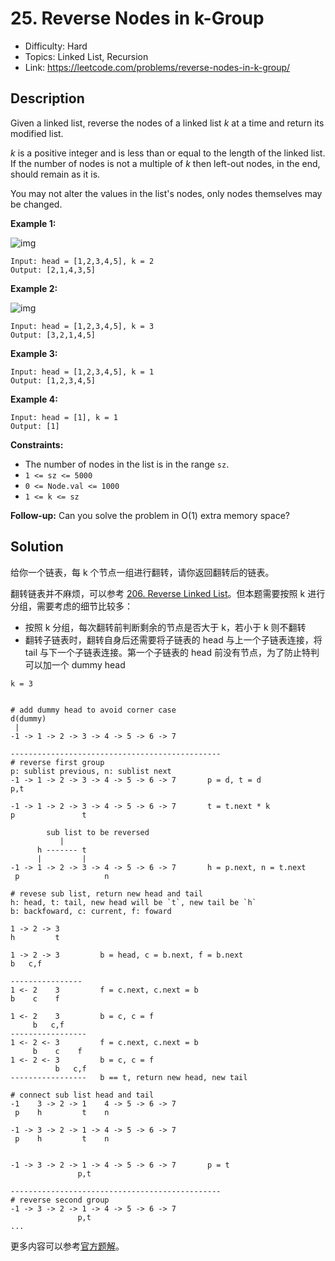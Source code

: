 # 25. Reverse Nodes in k-Group

- Difficulty: Hard
- Topics: Linked List, Recursion
- Link: https://leetcode.com/problems/reverse-nodes-in-k-group/

## Description

Given a linked list, reverse the nodes of a linked list _k_ at a time and return its modified list.

_k_ is a positive integer and is less than or equal to the length of the linked list. If the number of nodes is not a multiple of _k_ then left-out nodes, in the end, should remain as it is.

You may not alter the values in the list's nodes, only nodes themselves may be changed.

**Example 1:**

![img](https://assets.leetcode.com/uploads/2020/10/03/reverse_ex1.jpg)

```
Input: head = [1,2,3,4,5], k = 2
Output: [2,1,4,3,5]
```

**Example 2:**

![img](https://assets.leetcode.com/uploads/2020/10/03/reverse_ex2.jpg)

```
Input: head = [1,2,3,4,5], k = 3
Output: [3,2,1,4,5]
```

**Example 3:**

```
Input: head = [1,2,3,4,5], k = 1
Output: [1,2,3,4,5]
```

**Example 4:**

```
Input: head = [1], k = 1
Output: [1]
```

**Constraints:**

- The number of nodes in the list is in the range `sz`.
- `1 <= sz <= 5000`
- `0 <= Node.val <= 1000`
- `1 <= k <= sz`

**Follow-up:** Can you solve the problem in O(1) extra memory space?

## Solution

给你一个链表，每 k 个节点一组进行翻转，请你返回翻转后的链表。

翻转链表并不麻烦，可以参考 [206. Reverse Linked List](./docs/206.%20Reverse%20Linked%20List.md)。但本题需要按照 k 进行分组，需要考虑的细节比较多：

- 按照 k 分组，每次翻转前判断剩余的节点是否大于 k，若小于 k 则不翻转
- 翻转子链表时，翻转自身后还需要将子链表的 head 与上一个子链表连接，将 tail 与下一个子链表连接。第一个子链表的 head 前没有节点，为了防止特判可以加一个 dummy head

```shell
k = 3


# add dummy head to avoid corner case
d(dummy)
 |
-1 -> 1 -> 2 -> 3 -> 4 -> 5 -> 6 -> 7

-----------------------------------------------
# reverse first group
p: sublist previous, n: sublist next
-1 -> 1 -> 2 -> 3 -> 4 -> 5 -> 6 -> 7       p = d, t = d
p,t

-1 -> 1 -> 2 -> 3 -> 4 -> 5 -> 6 -> 7       t = t.next * k
p               t

        sub list to be reversed
           |
      h ------- t
      |         |
-1 -> 1 -> 2 -> 3 -> 4 -> 5 -> 6 -> 7       h = p.next, n = t.next
 p                   n

# revese sub list, return new head and tail
h: head, t: tail, new head will be `t`, new tail be `h`
b: backfoward, c: current, f: foward

1 -> 2 -> 3
h         t

1 -> 2 -> 3         b = head, c = b.next, f = b.next
b   c,f

----------------
1 <- 2    3         f = c.next, c.next = b
b    c    f

1 <- 2    3         b = c, c = f
     b   c,f
-----------------
1 <- 2 <- 3         f = c.next, c.next = b
     b    c    f
1 <- 2 <- 3         b = c, c = f
          b   c,f
-----------------   b == t, return new head, new tail

# connect sub list head and tail
-1    3 -> 2 -> 1    4 -> 5 -> 6 -> 7
 p    h         t    n

-1 -> 3 -> 2 -> 1 -> 4 -> 5 -> 6 -> 7
 p    h         t    n


-1 -> 3 -> 2 -> 1 -> 4 -> 5 -> 6 -> 7       p = t
               p,t

-----------------------------------------------
# reverse second group
-1 -> 3 -> 2 -> 1 -> 4 -> 5 -> 6 -> 7
               p,t
...
```

更多内容可以参考[官方题解](https://leetcode-cn.com/problems/reverse-nodes-in-k-group/solution/k-ge-yi-zu-fan-zhuan-lian-biao-by-leetcode-solutio/)。
